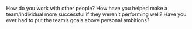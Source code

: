How do you work with other people? 
How have you helped make a team/individual more successful if they weren’t performing well? 
Have you ever had to put the team’s goals above personal ambitions?
